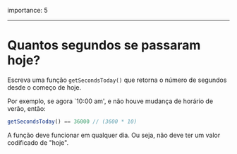 importance: 5

---

# Quantos segundos se passaram hoje?

Escreva uma função `getSecondsToday()` que retorna o número de segundos desde o começo de hoje.

Por exemplo, se agora `10:00 am', e não houve mudança de horário de verão, então:

```js
getSecondsToday() == 36000 // (3600 * 10)
```

A função deve funcionar em qualquer dia. Ou seja, não deve ter um valor codificado de "hoje".
